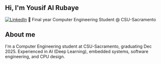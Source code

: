 ## Hi, I'm Yousif Al Rubaye  
[![LinkedIn](https://img.shields.io/badge/LinkedIn-0077B5?style=for-the-badge&logo=linkedin&logoColor=white)](https://www.linkedin.com/in/yousif_alrubaye/)
🚀 Final year Computer Engineering Student @ CSU-Sacramento  

## About me  

I'm a Computer Engineering student at CSU-Sacramento, graduating Dec 2025. Experienced in AI (Deep Learning), embedded systems, software engineering, and CPU design.
